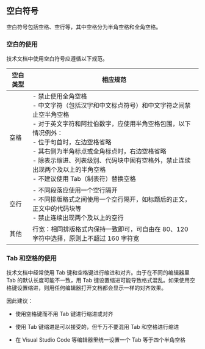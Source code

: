 ## 空白符号

空白符号包括空格、空行等，其中空格分为半角空格和全角空格。

### 空白的使用

技术文档中使用空白符号应遵循以下规范。

| 空白类型 | 相应规范 |
| ---- | ------------------------------------------------------------ |
| 空格 | - 禁止使用全角空格 <br> - 中文字符（包括汉字和中文标点符号）和中文字符之间禁止空半角空格 <br> - 对于英文字符和阿拉伯数字，应使用半角空格包围，以下情况例外： <br>     - 位于句首时，左边空格省略  <br>    - 其右侧为半角标点或全角标点时，右边空格省略 <br> - 除表示缩进、列表级别、代码块中固有空格外，禁止连续出现两个及以上的半角空格 <br> - 不建议使用 Tab（制表符）替换空格 |
| 空行 | - 不同段落应使用一个空行隔开 <br> - 不同排版格式之间使用一个空行隔开，如标题后的正文，正文中的代码块等 <br> - 禁止连续出现两个及以上的空行 |
| 其他 | 行宽：相同排版格式内保持一致即可，可自由在 80、120 字符中选择，原则上不超过 160 字符宽 |

### Tab 和空格的使用

技术文档中经常使用 Tab 键和空格键进行缩进和对齐。由于在不同的编辑器里 Tab 的默认长度可能不一致，用 Tab 键设置缩进可能导致格式混乱。如果使用空格键设置缩进，则用任何编辑器打开文档都会显示一样的对齐效果。

因此建议：

- 使用空格键而不用 Tab 键进行缩进或对齐

- 使用 Tab 键缩进是可以接受的，但千万不要混用 Tab 和空格进行缩进

- 在 Visual Studio Code 等编辑器里统一设置一个 Tab 等于四个半角空格